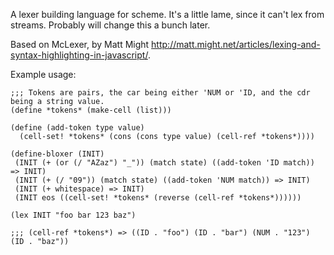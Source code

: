 A lexer building language for scheme. It's a little lame, since it can't lex from streams.
Probably will change this a bunch later.

Based on McLexer, by Matt Might <http://matt.might.net/articles/lexing-and-syntax-highlighting-in-javascript/>.

Example usage:

    ;;; Tokens are pairs, the car being either 'NUM or 'ID, and the cdr being a string value.
    (define *tokens* (make-cell (list)))

    (define (add-token type value)
      (cell-set! *tokens* (cons (cons type value) (cell-ref *tokens*))))

    (define-bloxer (INIT)
     (INIT (+ (or (/ "AZaz") "_")) (match state) ((add-token 'ID match)) => INIT)
     (INIT (+ (/ "09")) (match state) ((add-token 'NUM match)) => INIT)
     (INIT (+ whitespace) => INIT)
     (INIT eos ((cell-set! *tokens* (reverse (cell-ref *tokens*))))))

    (lex INIT "foo bar 123 baz")

    ;;; (cell-ref *tokens*) => ((ID . "foo") (ID . "bar") (NUM . "123") (ID . "baz"))
